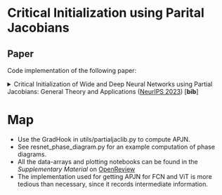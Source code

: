 # Critical Initialization using Parital Jacobians

## Paper

Code implementation of the following paper:

<details>
<summary>
Critical Initialization of Wide and Deep Neural Networks using Partial Jacobians: General Theory and Applications (<a href="https://openreview.net/forum?id=wRJqZRxDEX">NeurIPS 2023</a>) [<b>bib</b>]
</summary>

```
@inproceedings{
doshi2023critical,
title={Critical Initialization of Wide and Deep Neural Networks using Partial Jacobians: General Theory and Applications},
author={Darshil Doshi and Tianyu He and Andrey Gromov},
booktitle={Thirty-seventh Conference on Neural Information Processing Systems},
year={2023},
url={https://openreview.net/forum?id=wRJqZRxDEX}
}
```
</details>

# Map

- Use the GradHook in utils/partialjaclib.py to compute APJN.
- See resnet_phase_diagram.py for an example computation of phase diagrams.
- All the data-arrays and plotting notebooks can be found in the *Supplementary Material* on <a href="https://openreview.net/forum?id=wRJqZRxDEX">OpenReview</a>
- The implementation used for getting APJN for FCN and ViT is more tedious than necessary, since it records intermediate information.
